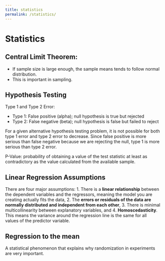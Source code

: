 ```yaml
---
title: statistics
permalink: /statistics/
---
```


# Statistics
## Central Limit Theorem:
* If sample size is large enough, the sample means tends to follow normal 
  distribution.
* This is important in sampling.

## Hypothesis Testing
Type 1 and Type 2 Error:
* Type 1: False positive (alpha); null hypothesis is true but rejected
* Type 2: False negative (beta); null hypothesis is false but failed to reject

For a given alternative hypothesis testing problem, it is not possible for both 
type 1 error and type 2 error to decrease. Since false positive is more serious 
than false negative because we are rejecting the null, type 1 is more serious 
than type 2 error.  

P-Value: probability of obtaining a value of the test statistic at least as 
contradictory as the value calculated from the available sample. 

## Linear Regression Assumptions
There are four major assumptions: 1. There is a **linear relationship** between the 
dependent variables and the regressors, meaning the model you are creating 
actually fits the data, 2. The **errors or residuals of the data are normally 
distributed and independent from each other**, 3. There is minimal 
multicollinearity between explanatory variables, and 4. **Homoscedasticity**. 
This means the variance around the regression line is the same for all values 
of the predictor variable.

## Regression to the mean
A statistical phenomenon that explains why randomization in experiments are 
very important.



